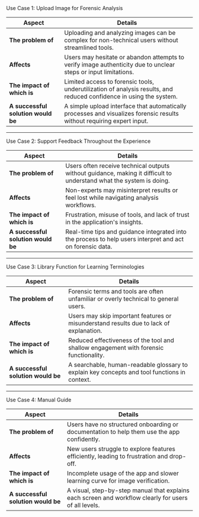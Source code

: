 <div id="UC_upload" className="text-xl font-bold my-6">Use Case 1: Upload Image for Forensic Analysis</div>

| **Aspect**                         | **Details**                                                                                                            |
| ---------------------------------- | ---------------------------------------------------------------------------------------------------------------------- |
| **The problem of**                 | Uploading and analyzing images can be complex for non-technical users without streamlined tools.                       |
| **Affects**                        | Users may hesitate or abandon attempts to verify image authenticity due to unclear steps or input limitations.         |
| **The impact of which is**         | Limited access to forensic tools, underutilization of analysis results, and reduced confidence in using the system.    |
| **A successful solution would be** | A simple upload interface that automatically processes and visualizes forensic results without requiring expert input. |

---

<div id="UC_feedback" className="text-xl font-bold my-6">Use Case 2: Support Feedback Throughout the Experience</div>

| **Aspect**                         | **Details**                                                                                                         |
| ---------------------------------- | ------------------------------------------------------------------------------------------------------------------- |
| **The problem of**                 | Users often receive technical outputs without guidance, making it difficult to understand what the system is doing. |
| **Affects**                        | Non-experts may misinterpret results or feel lost while navigating analysis workflows.                              |
| **The impact of which is**         | Frustration, misuse of tools, and lack of trust in the application's insights.                                      |
| **A successful solution would be** | Real-time tips and guidance integrated into the process to help users interpret and act on forensic data.           |

---

<div id="UC_library" className="text-xl font-bold my-6">Use Case 3: Library Function for Learning Terminologies</div>

| **Aspect**                         | **Details**                                                                                  |
| ---------------------------------- | -------------------------------------------------------------------------------------------- |
| **The problem of**                 | Forensic terms and tools are often unfamiliar or overly technical to general users.          |
| **Affects**                        | Users may skip important features or misunderstand results due to lack of explanation.       |
| **The impact of which is**         | Reduced effectiveness of the tool and shallow engagement with forensic functionality.        |
| **A successful solution would be** | A searchable, human-readable glossary to explain key concepts and tool functions in context. |

---

<div id="UC_manual" className="text-xl font-bold my-6">Use Case 4: Manual Guide</div>

| **Aspect**                         | **Details**                                                                                           |
| ---------------------------------- | ----------------------------------------------------------------------------------------------------- |
| **The problem of**                 | Users have no structured onboarding or documentation to help them use the app confidently.            |
| **Affects**                        | New users struggle to explore features efficiently, leading to frustration and drop-off.              |
| **The impact of which is**         | Incomplete usage of the app and slower learning curve for image verification.                         |
| **A successful solution would be** | A visual, step-by-step manual that explains each screen and workflow clearly for users of all levels. |
